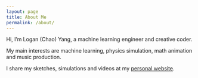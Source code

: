 ```yaml
---
layout: page
title: About Me
permalink: /about/
---
```


Hi, I’m Logan (Chao) Yang, a machine learning engineer and creative coder.

My main interests are machine learning, physics simulation, math animation and music production.

I share my sketches, simulations and videos at my [personal website](http://logancyang.com).
